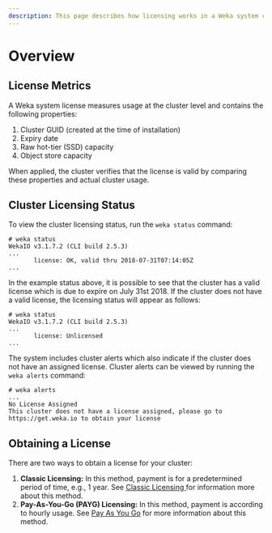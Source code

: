 ```yaml
---
description: This page describes how licensing works in a Weka system cluster.
---
```


# Overview

## License Metrics

A Weka system license measures usage at the cluster level and contains the following properties:

1. Cluster GUID \(created at the time of installation\)
2. Expiry date
3. Raw hot-tier \(SSD\) capacity
4. Object store capacity

When applied, the cluster verifies that the license is valid by comparing these properties and actual cluster usage.

## Cluster Licensing Status

To view the cluster licensing status, run the `weka status` command:

```text
# weka status
WekaIO v3.1.7.2 (CLI build 2.5.3)
...
       license: OK, valid thru 2018-07-31T07:14:05Z
...
```

In the example status above, it is possible to see that the cluster has a valid license which is due to expire on July 31st 2018. If the cluster does not have a valid license, the licensing status will appear as follows:

```text
# weka status
WekaIO v3.1.7.2 (CLI build 2.5.3)
...
       license: Unlicensed
...
```

The system includes cluster alerts which also indicate if the cluster does not have an assigned license. Cluster alerts can be viewed by running the `weka alerts` command:

```text
# weka alerts
...
No License Assigned
This cluster does not have a license assigned, please go to https://get.weka.io to obtain your license
```

## Obtaining a License

There are two ways to obtain a license for your cluster:

1. **Classic Licensing:** In this method, payment is for a predetermined period of time, e.g., 1 year. See [Classic Licensing ](classic-licensing.md)for information more about this method.
2. **Pay-As-You-Go \(PAYG\) Licensing:** In this method, payment is according to hourly usage.  See [Pay As You Go](pay-as-you-go.md) for more information about this method.



